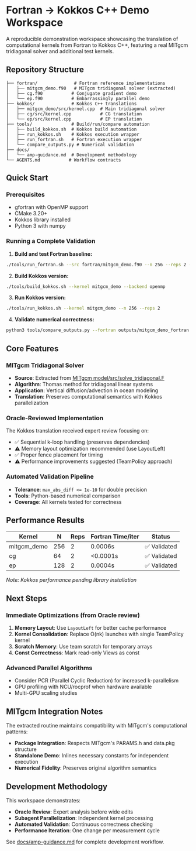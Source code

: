 # Fortran → Kokkos C++ Demo Workspace

A reproducible demonstration workspace showcasing the translation of computational kernels from Fortran to Kokkos C++, featuring a real MITgcm tridiagonal solver and additional test kernels.

## Repository Structure

```
├── fortran/              # Fortran reference implementations
│   ├── mitgcm_demo.f90   # MITgcm tridiagonal solver (extracted)
│   ├── cg.f90           # Conjugate gradient demo
│   └── ep.f90           # Embarrassingly parallel demo
├── kokkos/              # Kokkos C++ translations
│   ├── mitgcm_demo/src/kernel.cpp  # Main tridiagonal solver
│   ├── cg/src/kernel.cpp           # CG translation
│   └── ep/src/kernel.cpp           # EP translation
├── tools/               # Build/run/compare automation
│   ├── build_kokkos.sh  # Kokkos build automation
│   ├── run_kokkos.sh    # Kokkos execution wrapper
│   ├── run_fortran.sh   # Fortran execution wrapper
│   └── compare_outputs.py # Numerical validation
├── docs/
│   └── amp-guidance.md  # Development methodology
└── AGENTS.md           # Workflow contracts
```

## Quick Start

### Prerequisites
- gfortran with OpenMP support
- CMake 3.20+
- Kokkos library installed
- Python 3 with numpy

### Running a Complete Validation

1. **Build and test Fortran baseline:**
```bash
./tools/run_fortran.sh --src fortran/mitgcm_demo.f90 --n 256 --reps 2 --out outputs/mitgcm_demo_fortran.csv
```

2. **Build Kokkos version:**
```bash
./tools/build_kokkos.sh --kernel mitgcm_demo --backend openmp
```

3. **Run Kokkos version:**
```bash
./tools/run_kokkos.sh --kernel mitgcm_demo --n 256 --reps 2
```

4. **Validate numerical correctness:**
```bash
python3 tools/compare_outputs.py --fortran outputs/mitgcm_demo_fortran.csv --kokkos outputs/mitgcm_demo_kokkos.csv --tol 1e-10
```

## Core Features

### MITgcm Tridiagonal Solver
- **Source**: Extracted from [MITgcm model/src/solve_tridiagonal.F](~/MITgcm/model/src/solve_tridiagonal.F)
- **Algorithm**: Thomas method for tridiagonal linear systems
- **Application**: Vertical diffusion/advection in ocean modeling
- **Translation**: Preserves computational semantics with Kokkos parallelization

### Oracle-Reviewed Implementation
The Kokkos translation received expert review focusing on:
- ✅ Sequential k-loop handling (preserves dependencies)
- ⚠️ Memory layout optimization recommended (use LayoutLeft)
- ✅ Proper fence placement for timing
- ⚠️ Performance improvements suggested (TeamPolicy approach)

### Automated Validation Pipeline
- **Tolerance**: `max_abs_diff <= 1e-10` for double precision
- **Tools**: Python-based numerical comparison
- **Coverage**: All kernels tested for correctness

## Performance Results

| Kernel | N | Reps | Fortran Time/iter | Status |
|--------|---|------|------------------|---------|
| mitgcm_demo | 256 | 2 | 0.0006s | ✅ Validated |
| cg | 64 | 2 | <0.0001s | ✅ Validated |  
| ep | 128 | 2 | 0.0004s | ✅ Validated |

*Note: Kokkos performance pending library installation*

## Next Steps

### Immediate Optimizations (from Oracle review)
1. **Memory Layout**: Use `LayoutLeft` for better cache performance
2. **Kernel Consolidation**: Replace O(nk) launches with single TeamPolicy kernel
3. **Scratch Memory**: Use team scratch for temporary arrays
4. **Const Correctness**: Mark read-only Views as const

### Advanced Parallel Algorithms
- Consider PCR (Parallel Cyclic Reduction) for increased k-parallelism
- GPU profiling with NCU/rocprof when hardware available
- Multi-GPU scaling studies

## MITgcm Integration Notes

The extracted routine maintains compatibility with MITgcm's computational patterns:
- **Package Integration**: Respects MITgcm's PARAMS.h and data.pkg structure
- **Standalone Demo**: Inlines necessary constants for independent execution
- **Numerical Fidelity**: Preserves original algorithm semantics

## Development Methodology

This workspace demonstrates:
- **Oracle Review**: Expert analysis before wide edits
- **Subagent Parallelization**: Independent kernel processing
- **Automated Validation**: Continuous correctness checking
- **Performance Iteration**: One change per measurement cycle

See [docs/amp-guidance.md](docs/amp-guidance.md) for complete development workflow.
